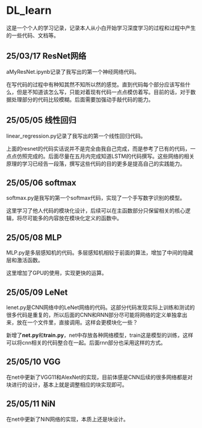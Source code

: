 # DL_learn
这是一个个人的学习记录，记录本人从小白开始学习深度学习的过程和过程中产生的一些代码、文档等。
## 25/03/17 ResNet网络
aMyResNet.ipynb记录了我写出的第一个神经网络代码。

在写代码的过程中有种知其然不知所以然的感觉。直到代码每个部分应该写些什么，但是不知道该怎么写，只能对着现有代码一点点模仿着写。目前的话，对于数据处理部分的代码比较模糊。后面需要加强动手敲代码的能力。

## 25/05/05 线性回归
linear_regression.py记录了我写出的第一个线性回归代码。

上面的resnet的代码实话说并不是完全由我自己完成，而是参考了已有的代码，一点点仿照完成的。后面尽量在五月内完成知道LSTM的代码撰写。这些网络的相关原理的学习已经告一段落，撰写这些代码的目的更多是提高自己的实践能力。

## 25/05/06 softmax
softmax.py是我写的第一个softmax代码，实现了一个手写数字识别的模型。

这里学习了他人代码的模块化设计，后续可以在主函数部分只保留相关的核心逻辑，将尽可能多的内容放在模块化定义的函数中。

## 25/05/08 MLP
MLP.py是多层感知机的代码。多层感知机相较于前面的算法，增加了中间的隐藏层和激活函数。

这里增加了GPU的使用，实现更快的运算。

## 25/05/09 LeNet
lenet.py是CNN网络中的LeNet网络的代码。这部分代码发现实际上训练和测试的很多代码是重复的，所以后面的CNN和RNN部分尽可能将网络的定义单独拿出来，放在一个文件里，直接调用。这样会更模块化一些？

新增了**net.py**和**train.py**，net中存放各种网络模型，train这是模型的训练，这样可以将cnn相关的代码整合在一起。后面rnn部分也采用这样的方式。

## 25/05/10 VGG
在net中更新了VGG11和AlexNet的实现，目前体感是CNN后续的很多网络都是对块进行的设计，基本上就是调整相应的块实现即可。

## 25/05/11 NiN
在net中更新了NiN网络的实现，本质上还是块设计。
